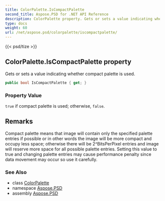 ```yaml
---
title: ColorPalette.IsCompactPalette
second_title: Aspose.PSD for .NET API Reference
description: ColorPalette property. Gets or sets a value indicating whether compact palette is used
type: docs
weight: 60
url: /net/aspose.psd/colorpalette/iscompactpalette/
---
```

{{< psd/tize >}}
## ColorPalette.IsCompactPalette property

Gets or sets a value indicating whether compact palette is used.

```csharp
public bool IsCompactPalette { get; }
```

### Property Value

`true` if compact palette is used; otherwise, `false`.

## Remarks

Compact palette means that image will contain only the specified palette entries if possible or in other words the image will be more compact and occupy less space; otherwise there will be 2^BitsPerPixel entries and image will reserve more space for all possible palette entries. Setting this value to true and changing palette entries may cause performance penalty since data movement may occur so use it carefully.

### See Also

* class [ColorPalette](../)
* namespace [Aspose.PSD](../../../aspose.psd/)
* assembly [Aspose.PSD](../../../)


